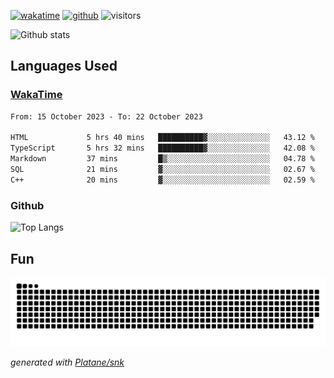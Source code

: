 [![wakatime](https://wakatime.com/badge/user/82c377cd-a54c-404c-b7df-177b313ca539.svg)](https://wakatime.com/@82c377cd-a54c-404c-b7df-177b313ca539)
[![github](https://img.shields.io/github/followers/xinthose?logo=github&style=plastic)](https://github.com/alanhamlett?tab=followers)
![visitors](https://visitor-badge.glitch.me/badge?page_id=xinthose&left_color=green&right_color=red)

![Github stats](https://github-readme-stats.vercel.app/api?username=xinthose&show_icons=true&theme=radical&count_private=true)

## Languages Used

### [WakaTime](https://wakatime.com/)
<!--START_SECTION:waka-->

```txt
From: 15 October 2023 - To: 22 October 2023

HTML             5 hrs 40 mins   ██████████▓░░░░░░░░░░░░░░   43.12 %
TypeScript       5 hrs 32 mins   ██████████▓░░░░░░░░░░░░░░   42.08 %
Markdown         37 mins         █▒░░░░░░░░░░░░░░░░░░░░░░░   04.78 %
SQL              21 mins         ▓░░░░░░░░░░░░░░░░░░░░░░░░   02.67 %
C++              20 mins         ▓░░░░░░░░░░░░░░░░░░░░░░░░   02.59 %
```

<!--END_SECTION:waka-->

### Github

![Top Langs](https://github-readme-stats.vercel.app/api/top-langs/?username=xinthose)

## Fun
![github contribution grid snake animation](https://raw.githubusercontent.com/xinthose/xinthose/output/github-contribution-grid-snake.svg)

_generated with [Platane/snk](https://github.com/Platane/snk)_
